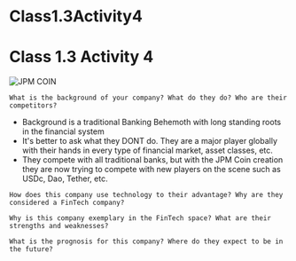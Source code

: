 # Class1.3Activity4

# Class 1.3 Activity 4

![JPM COIN](https://www.adweek.com/wp-content/uploads/2019/02/jpm-coin-content-2019.png "JPM COIN")


```
What is the background of your company? What do they do? Who are their competitors?
```
* Background is a traditional Banking Behemoth with long standing roots in the financial system
* It's better to ask what they DONT do. They are a major player globally with their hands in every type of financial market, asset classes, etc.
* They compete with all traditional banks, but with the JPM Coin creation they are now trying to compete with new players on the scene such as USDc, Dao, Tether, etc. 

```
How does this company use technology to their advantage? Why are they considered a FinTech company?
```

```
Why is this company exemplary in the FinTech space? What are their strengths and weaknesses?
```

```
What is the prognosis for this company? Where do they expect to be in the future?
```